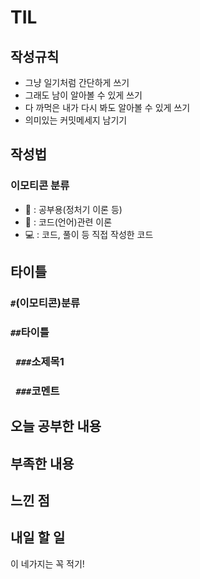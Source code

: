 # TIL

## 작성규칙
- 그냥 일기처럼 간단하게 쓰기
- 그래도 남이 알아볼 수 있게 쓰기
- 다 까먹은 내가 다시 봐도 알아볼 수 있게 쓰기
- 의미있는 커밋메세지 남기기

## 작성법
### 이모티콘 분류
- 📒 : 공부용(정처기 이론 등)
- 📑 : 코드(언어)관련 이론
- 💻 : 코드, 풀이 등 직접 작성한 코드

## 타이틀
### ` # `(이모티콘)분류
### ` ## `타이틀
### ` ###`소제목1
### ` ###`코멘트

## 오늘 공부한 내용
## 부족한 내용
## 느낀 점
## 내일 할 일

이 네가지는 꼭 적기!
